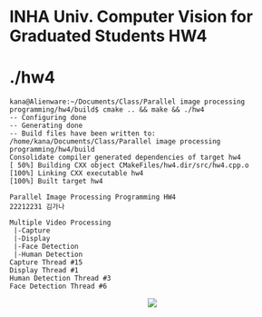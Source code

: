 # INHA Univ. Computer Vision for Graduated Students HW4

# ./hw4

```
kana@Alienware:~/Documents/Class/Parallel image processing programming/hw4/build$ cmake .. && make && ./hw4
-- Configuring done
-- Generating done
-- Build files have been written to: /home/kana/Documents/Class/Parallel image processing programming/hw4/build
Consolidate compiler generated dependencies of target hw4
[ 50%] Building CXX object CMakeFiles/hw4.dir/src/hw4.cpp.o
[100%] Linking CXX executable hw4
[100%] Built target hw4

Parallel Image Processing Programming HW4
22212231 김가나

Multiple Video Processing
 |-Capture
 |-Display
 |-Face Detection
 |-Human Detection
Capture Thread #15
Display Thread #1
Human Detection Thread #3
Face Detection Thread #6

```

<p align="center">
  <img src="./result/result.gif"/>
</p>
